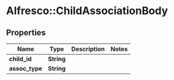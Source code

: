 # Alfresco::ChildAssociationBody

## Properties
Name | Type | Description | Notes
------------ | ------------- | ------------- | -------------
**child_id** | **String** |  | 
**assoc_type** | **String** |  | 


